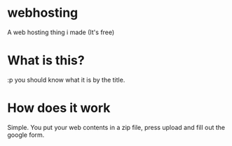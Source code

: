 # webhosting
A web hosting thing i made  (It's free)
# What is this?
:p you should know what it is by the title.
# How does it work
Simple. You put your web contents in a zip file, press upload and fill out the google form.
